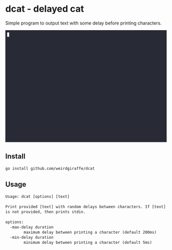 # dcat - delayed cat

Simple program to output text with some delay before printing characters.

![](https://github.com/weirdgiraffe/dcat/blob/main/preview.gif)


## Install

```
go install github.com/weirdgiraffe/dcat
```

## Usage

```
Usage: dcat [options] [text]

Print provided [text] with random delays between characters. If [text] is not provided, then prints stdin.

options:
  -max-delay duration
        maximum delay between printing a character (default 200ms)
  -min-delay duration
        minimum delay between printing a character (default 5ms)
```
